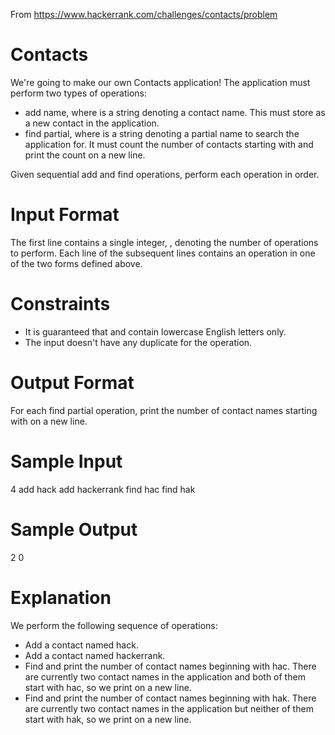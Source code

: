 From https://www.hackerrank.com/challenges/contacts/problem

# Contacts

We're going to make our own Contacts application! The application must perform two types of operations:

- add name, where is a string denoting a contact name. This must store as a new contact in the application.
- find partial, where is a string denoting a partial name to search the application for. It must count the number of contacts starting with and print the count on a new line.

Given sequential add and find operations, perform each operation in order.

# Input Format

The first line contains a single integer, , denoting the number of operations to perform.
Each line of the subsequent lines contains an operation in one of the two forms defined above.

# Constraints

- It is guaranteed that and contain lowercase English letters only.
- The input doesn't have any duplicate for the operation.

# Output Format

For each find partial operation, print the number of contact names starting with on a new line.

# Sample Input

4
add hack
add hackerrank
find hac
find hak

# Sample Output

2
0

# Explanation

We perform the following sequence of operations:

- Add a contact named hack.
- Add a contact named hackerrank.
- Find and print the number of contact names beginning with hac. There are currently two contact names in the application and both of them start with hac, so we print on a new line.
- Find and print the number of contact names beginning with hak. There are currently two contact names in the application but neither of them start with hak, so we print on a new line.

